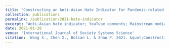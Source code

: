 ```yaml
---
title: "Constructing an Anti-Asian Hate Indicator for Pandemic-related Comments from Mainstream Media YouTube Channels"
collection: publications
permalink: /publication/2021-hate-indicator
excerpt: "Anti-Asian hate indicator; YouTube comments; Mainstream media channels; BERT embedding; Support vector machine; Random forest; LSTM; CNN; YouTube Data API<br /><br />**Abstract:** Anti-Asian racism, linked to COVID-19, has become a serious social problem in the United States and all over the world and even led to hate crime and violence. Even though the current anti-Asian hate study focuses anti-Asian hate classification using machine learning and sentiment analysis toward tweets, this study provides a novel pandemic-news-related anti-Asian hate indicator to depict the anti-Asian hate shift of YouTube mainstream media commentary section. A new dataset for daily hate signal generation, which contains over 1 million YouTube comments, has been generated in this study. To train the classifier, 3,759 comments are sampled and manually labelled as hate and non-hate. In the model selection among machine learning and deep learning algorithms, a CNN model is selected as the best one with a 95% accuracy and a 0.99 AUC score, which can classify 1,433,246 comments."
date: 2021-01-28
venue: 'International Journal of Society Systems Science'
citation: 'Wang X., Chen X., Bolian L. & Zhao P. 2021. &quot;Constructing an Anti-Asian Hate Indicator for Pandemic-related Comments from Mainstream Media YouTube Channels.&quot; <i>International Journal of Society Systems Science</i> in Publishing'
---
```

